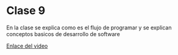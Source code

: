 # Clase 9
En la clase se explica como es el flujo de programar y se explican conceptos basicos de desarrollo de software

[Enlace del video](https://youtu.be/WkyLrEha_aw)